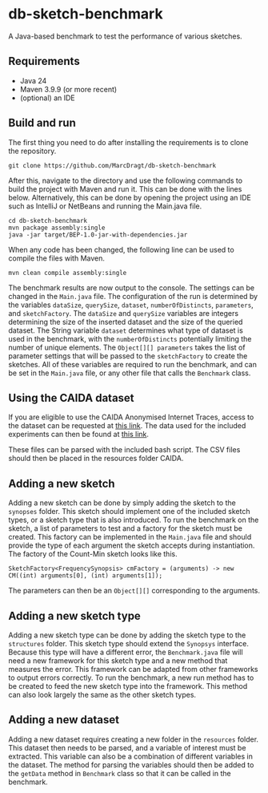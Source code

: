 # db-sketch-benchmark

A Java-based benchmark to test the performance of various sketches.

## Requirements

- Java 24
- Maven 3.9.9 (or more recent)
- (optional) an IDE

## Build and run
The first thing you need to do after installing the requirements is to clone the repository.
```
git clone https://github.com/MarcDragt/db-sketch-benchmark
```
After this, navigate to the directory and use the following commands to build the project with Maven and run it. This can be done with the lines below. Alternatively, this can be done by opening the project using an IDE such as IntelliJ or NetBeans and running the Main.java file.
```
cd db-sketch-benchmark
mvn package assembly:single
java -jar target/BEP-1.0-jar-with-dependencies.jar
```
When any code has been changed, the following line can be used to compile the files with Maven.
```
mvn clean compile assembly:single
```
The benchmark results are now output to the console. The settings can be changed in the `Main.java` file.
The configuration of the run is determined by the variables `dataSize`, `querySize`, `dataset`, `numberOfDistincts`, `parameters`, and `sketchFactory`. The `dataSize` and `querySize` variables are integers determining the size of the inserted dataset and the size of the queried dataset. The String variable `dataset` determines what type of dataset is used in the benchmark, with the `numberOfDistincts` potentially limiting the number of unique elements. The `Object[][] parameters` takes the list of parameter settings that will be passed to the `sketchFactory` to create the sketches. All of these variables are required to run the benchmark, and can be set in the `Main.java` file, or any other file that calls the `Benchmark` class.

## Using the CAIDA dataset

If you are eligible to use the CAIDA Anonymised Internet Traces, access to the dataset can be requested at [this link](https://www.caida.org/catalog/datasets/request_user_info_forms/passive_dataset_request/). The data used for the included experiments can then be found at [this link](https://data.caida.org/datasets/passive-2009/equinix-chicago/20090115-130000.UTC/).

These files can be parsed with the included bash script. The CSV files should then be placed in the resources folder CAIDA.

## Adding a new sketch

Adding a new sketch can be done by simply adding the sketch to the `synopses` folder. This sketch should implement one of the included sketch types, or a sketch type that is also introduced. To run the benchmark on the sketch, a list of parameters to test and a factory for the sketch must be created. This factory can be implemented in the `Main.java` file and should provide the type of each argument the sketch accepts during instantiation. The factory of the Count-Min sketch looks like this.
```
SketchFactory<FrequencySynopsis> cmFactory = (arguments) -> new CM((int) arguments[0], (int) arguments[1]);
```
The parameters can then be an `Object[][]` corresponding to the arguments.

## Adding a new sketch type
Adding a new sketch type can be done by adding the sketch type to the `structures` folder. This sketch type should extend the `Synopsys` interface. Because this type will have a different error, the `Benchmark.java` file will need a new framework for this sketch type and a new method that measures the error. This framework can be adapted from other frameworks to output errors correctly. To run the benchmark, a new run method has to be created to feed the new sketch type into the framework. This method can also look largely the same as the other sketch types.

## Adding a new dataset
Adding a new dataset requires creating a new folder in the `resources` folder. This dataset then needs to be parsed, and a variable of interest must be extracted. This variable can also be a combination of different variables in the dataset. The method for parsing the variables should then be added to the `getData` method in `Benchmark` class so that it can be called in the benchmark.
